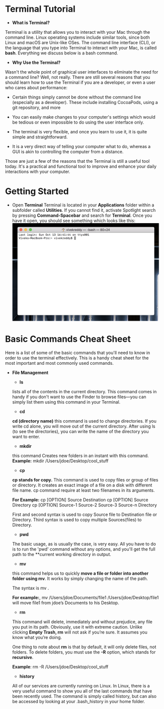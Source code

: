 # Terminal Tutorial
* **What is Terminal?**

Terminal is a utility that allows you to interact with your Mac through the command line. Linux operating systems include similar tools, since both Linux and macOS are Unix-like OSes. The command line interface (CLI), or the language that you type into Terminal to interact with your Mac, is called **bash**. Everything we discuss below is a bash command.

* **Why Use the Terminal?**

Wasn't the whole point of graphical user interfaces to eliminate the need for a command line? Well, not really. There are still several reasons that you should learn how to use the Terminal if you are a developer, or even a user who cares about performance:

* Certain things simply cannot be done without the command line (especially as a developer). These include installing CocoaPods, using a git repository, and more

* You can easily make changes to your computer's settings which would be tedious or even impossible to do using the user interface only.

* The terminal is very flexible, and once you learn to use it, it is quite simple and straightforward.

* It is a very direct way of telling your computer what to do, whereas a GUI is akin to controlling the computer from a distance.

Those are just a few of the reasons that the Terminal is still a useful tool today. It's a practical and functional tool to improve and enhance your daily interactions with your computer.

# Getting Started

* Open **Terminal** 
Terminal is located in your **Applications** folder within a subfolder called **Utilities**. If you cannot find it, activate Spotlight search by pressing **Command-Spacebar** and search for **Terminal**. Once you have it open, you should see something which looks like this:
![Command Prompt](/images/Terminal.png)

# Basic Commands Cheat Sheet
Here is a list of some of the basic commands that you'll need to know in order to use the terminal effectively. This is a handy cheat sheet for the most important and most commonly used commands.

* **File Management**
    * **ls** 
    
    lists all of the contents in the current directory. This command comes in handy if you don't want to use the Finder to browse files—you can simply list them using this command in your Terminal.
    
    * **cd**
    
    **cd (directory name)** this command is used to change directories. If you write cd alone, you will move out of the current directory. After using ls (to see the directories), you can write the name of the directory you want to enter.
    
    * **mkdir** 
    
    this command Creates new folders in an instant with this command.
    **Example:** mkdir /Users/jdoe/Desktop/cool_stuff
    
    * **cp**
    
    **cp stands for copy.** This command is used to copy files or group of files or directory. It creates an exact image of a file on a disk with different file name. cp command require at least two filenames in its arguments.
    
     **For Example:**
     cp [OPTION] Source Destination
     cp [OPTION] Source Directory
     cp [OPTION] Source-1 Source-2 Source-3 Source-n Directory

     First and second syntax is used to copy Source file to Destination file or Directory.
     Third syntax is used to copy multiple Sources(files) to Directory.
    
    
    * **pwd**
    
    The basic usage, as is usually the case, is very easy. All you have to do is to run the 'pwd' command without any options, and you'll get the full path to the **current working directory in output.
    
    * **mv**
    
    this command helps us to quickly **move a file or folder into another folder using mv**. It works by simply changing the name of the path.

    The syntax is mv <old file path> <new file path>.

    **For example:**, mv /Users/jdoe/Documents/file1 /Users/jdoe/Desktop/file1 will move file1 from jdoe’s Documents to his Desktop.
    
    * **rm**
    
    This command will delete, immediately and without prejudice, any file you put in its path. Obviously, use it with extreme             caution. Unlike clicking **Empty Trash, rm** will not ask if you’re sure. It assumes you know what you’re doing.

     One thing to note about **rm** is that by default, it will only delete files, not folders. To delete folders, you must use the **-R** option, which stands for **recursive**.

     **Example**: rm -R /Users/jdoe/Desktop/cool_stuff
    
    * **history**
    
    All of our services are currently running on Linux. In Linux, there is a very useful command to show you all of the last commands that have been recently used. The command is simply called history, but can also be accessed by looking at your .bash_history in your home folder.
    
    
    
    
